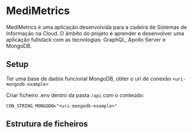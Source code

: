 # MediMetrics
MediMetrics é uma aplicação desenvolvida para a cadeira de Sistemas de Informação na Cloud. 
O âmbito do projeto é aprender e desenvolver uma aplicação fullstack com as tecnologias: GraphQL, Apollo Server e MongoDB.

## Setup
Ter uma base de dados funcional MongoDB, obter o uri de conexão `<uri-mongodb-example>`

Criar ficheiro .env dentro da pasta `/api` com o conteúdo:

```dosini
CON_STRING_MONGODB="<uri-mongodb-example>"
```
## Estrutura de ficheiros